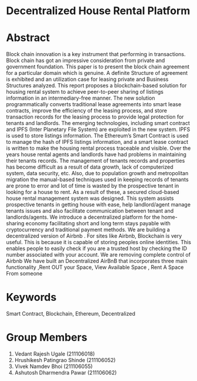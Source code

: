 # Decentralized House Rental Platform
# Abstract
Block chain innovation is a key instrument that performing in transactions. Block chain has got
an impressive consideration from private and government foundation. This paper is to present
the block chain agreement for a particular domain which is genuine. A definite Structure
of agreement is exhibited and an utilization case for leasing private and Business Structures
analyzed. This report proposes a blockchain-based solution for housing rental system to achieve
peer-to-peer sharing of listings information in an intermediary-free manner. The new solution
programmatically converts traditional lease agreements into smart lease contracts, improve the
efficiency of the leasing process, and store transaction records for the leasing process to provide
legal protection for tenants and landlords. The emerging technologies, including smart contract
and IPFS (Inter Planetary File System) are exploited in the new system. IPFS is used to store
listings information. The Ethereum’s Smart Contract is used to manage the hash of IPFS
listings information, and a smart lease contract is written to make the housing rental process
traceable and visible.
Over the years house rental agents and landlords have had problems in maintaining their tenants
records. The management of tenants records and properties has become difficult as a result of
data growth, lack of computerized system, data security, etc. Also, due to population growth
and metropolitan migration the manual-based techniques used in keeping records of tenants
are prone to error and lot of time is wasted by the prospective tenant in looking for a house to
rent. As a result of these, a secured cloud-based house rental management system was designed.
This system assists prospective tenants in getting house with ease, help landlord/agent manage
tenants issues and also facilitate communication between tenant and landlords/agents. We
introduce a decentralized platform for the home-sharing economy facilitating short and long
term stays payable with cryptocurrency and traditional payment methods. We are building
a decentralized version of Airbnb . For sites like Airbnb, Blockchain is very useful. This is
because it is capable of storing peoples online identities. This enables people to easily check
if you are a trusted host by checking the ID number associated with your account. We are
removing complete control of Airbnb We have built an Decentralized AirBnB that incorporates
three main functionality ,Rent OUT your Space, View Available Space , Rent A Space From
someone

# Keywords
Smart Contract, Blockchain, Ethereum, Decentralized

# Group Members 
1. Vedant Rajesh Ugale (211106018)
2. Hrushikesh Patingrao Shinde (211106052)
3. Vivek Namdev Bhoi (211106055)
4. Ashutosh Dharmendra Pawar (211106062)
